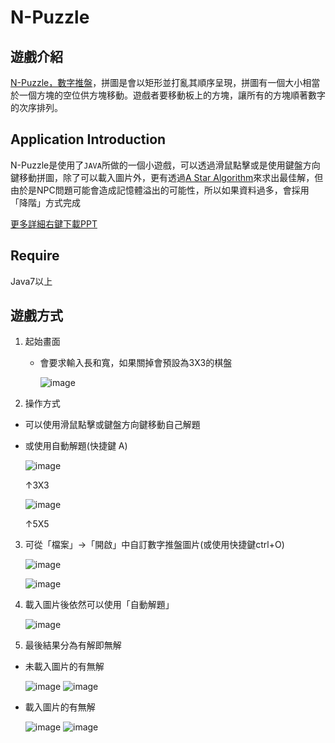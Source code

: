 # N-Puzzle

遊戲介紹
---

[N-Puzzle，數字推盤](https://zh.wikipedia.org/wiki/%E6%95%B8%E5%AD%97%E6%8E%A8%E7%9B%A4%E9%81%8A%E6%88%B2)，拼圖是會以矩形並打亂其順序呈現，拼圖有一個大小相當於一個方塊的空位供方塊移動。遊戲者要移動板上的方塊，讓所有的方塊順著數字的次序排列。

Application Introduction
---

N-Puzzle是使用了`JAVA`所做的一個小遊戲，可以透過滑鼠點擊或是使用鍵盤方向鍵移動拼圖，除了可以載入圖片外，更有透過[A Star Algorithm](https://zh.wikipedia.org/wiki/A*%E7%AE%97%E6%B3%95)來求出最佳解，但由於是NPC問題可能會造成記憶體溢出的可能性，所以如果資料過多，會採用「降階」方式完成

[更多詳細右鍵下載PPT](https://github.com/jimmy801/n-puzzle/blob/master/Read%20me%20PPT/N-Puzzle%20PPT.pptx)

Require
---

Java7以上

遊戲方式
---

1. 起始畫面

    - 會要求輸入長和寬，如果關掉會預設為3X3的棋盤

      ![image](https://github.com/jimmy801/n-puzzle/blob/master/Screenshot/00.png)

2. 操作方式

  - 可以使用滑鼠點擊或鍵盤方向鍵移動自己解題

  - 或使用自動解題(快捷鍵 A)

    ![image](https://github.com/jimmy801/n-puzzle/blob/master/Screenshot/01-1.gif)
  
    ↑3X3

    ![image](https://github.com/jimmy801/n-puzzle/blob/master/Screenshot/01-2.gif)
  
    ↑5X5

3. 可從「檔案」->「開啟」中自訂數字推盤圖片(或使用快捷鍵ctrl+O)

    ![image](https://github.com/jimmy801/n-puzzle/blob/master/Screenshot/02.jpg)

    ![image](https://github.com/jimmy801/n-puzzle/blob/master/Screenshot/03.png)

4. 載入圖片後依然可以使用「自動解題」

    ![image](https://github.com/jimmy801/n-puzzle/blob/master/Screenshot/image%20auto%20solved.gif)

5. 最後結果分為有解即無解

  - 未載入圖片的有無解

    ![image](https://github.com/jimmy801/n-puzzle/blob/master/Screenshot/Solved.png)
    ![image](https://github.com/jimmy801/n-puzzle/blob/master/Screenshot/No%20Solution.png)

  - 載入圖片的有無解

    ![image](https://github.com/jimmy801/n-puzzle/blob/master/Screenshot/Image%20Solved.jpg)
    ![image](https://github.com/jimmy801/n-puzzle/blob/master/Screenshot/Image%20No%20Solution.jpg)
